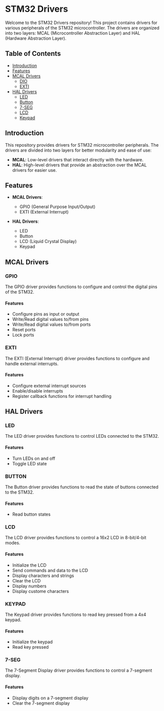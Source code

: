 # STM32 Drivers

Welcome to the STM32 Drivers repository! This project contains drivers for various peripherals of the STM32 microcontroller. The drivers are organized into two layers: MCAL (Microcontroller Abstraction Layer) and HAL (Hardware Abstraction Layer).

## Table of Contents

- [Introduction](#introduction)
- [Features](#features)
- [MCAL Drivers](#mcal-drivers)
  - [DIO](#dio)
  - [EXTI](#exti)
- [HAL Drivers](#hal-drivers)
  - [LED](#led)
  - [Button](#button)
  - [7-SEG](#7-seg)
  - [LCD](#lcd)
  - [Keypad](#keypad)

## Introduction

This repository provides drivers for STM32 microcontroller peripherals. The drivers are divided into two layers for better modularity and ease of use:
- **MCAL**: Low-level drivers that interact directly with the hardware.
- **HAL**: High-level drivers that provide an abstraction over the MCAL drivers for easier use.

## Features

- **MCAL Drivers**:
  - GPIO (General Purpose Input/Output)
  - EXTI (External Interrupt)

- **HAL Drivers**:
  - LED
  - Button
  - LCD (Liquid Crystal Display)
  - Keypad

## MCAL Drivers

### GPIO
The GPIO driver provides functions to configure and control the digital pins of the STM32.

#### Features
- Configure pins as input or output
- Write/Read digital values to/from pins
- Write/Read digital values to/from ports
- Reset ports
- Lock ports

### EXTI
The EXTI (External Interrupt) driver provides functions to configure and handle external interrupts.

#### Features
- Configure external interrupt sources
- Enable/disable interrupts
- Register callback functions for interrupt handling

## HAL Drivers

### LED
The LED driver provides functions to control LEDs connected to the STM32.

#### Features
- Turn LEDs on and off
- Toggle LED state

### BUTTON
The Button driver provides functions to read the state of buttons connected to the STM32.

#### Features
- Read button states

### LCD
The LCD driver provides functions to control a 16x2 LCD in 8-bit/4-bit modes.

#### Features
- Initialize the LCD
- Send commands and data to the LCD
- Display characters and strings
- Clear the LCD
- Display numbers
- Display custome characters

### KEYPAD
The Keypad driver provides functions to read key pressed from a 4x4 keypad.

#### Features
- Initialize the keypad
- Read key pressed

### 7-SEG
The 7-Segment Display driver provides functions to control a 7-segment display.

#### Features
- Display digits on a 7-segment display
- Clear the 7-segment display